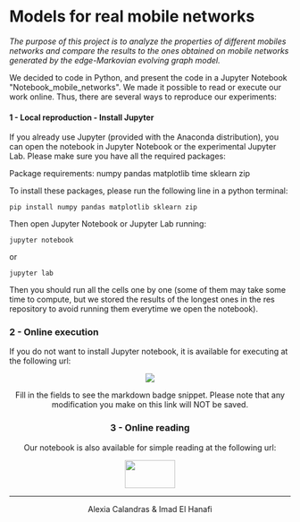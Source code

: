 
# Models for real mobile networks

*The purpose of this project is to analyze the properties of different mobiles networks and compare the results to the ones obtained on mobile networks generated by the edge-Markovian evolving graph model.*

We decided to code in Python, and present the code in a Jupyter Notebook "Notebook_mobile_networks".
We made it possible to read or execute our work online. Thus, there are several ways to reproduce our experiments:

#### 1 - Local reproduction - Install Jupyter
If you already use Jupyter (provided with the Anaconda distribution), you can open the notebook in Jupyter Notebook or the experimental Jupyter Lab. Please make sure you have all the required packages:

Package requirements:
numpy
pandas
matplotlib
time
sklearn
zip

To install these packages, please run the following line in a python terminal:
```
pip install numpy pandas matplotlib sklearn zip
```

Then open Jupyter Notebook or Jupyter Lab running:
```
jupyter notebook
```
or
```
jupyter lab
```

Then you should run all the cells one by one (some of them may take some time to compute, but we stored the results of the longest ones in the res repository to avoid running them everytime we open the notebook).

### 2 - Online execution
If you do not want to install Jupyter notebook, it is available for executing at the following url:  

[<center> <img src="https://mybinder.org/badge.svg">](https://mybinder.org/v2/gh/elimpro/Mobile-Networks/master?urlpath=lab)

Fill in the fields to see the markdown badge snippet.
Please note that any modification you make on this link will NOT be saved.

### 3 - Online reading
Our notebook is also available for simple reading at the following url:

[<center> <img  height="50" width="90" src="http://nbviewer.jupyter.org/static/img/nav_logo.svg">](https://mybinder.org/v2/gh/elimpro/Mobile-Networks/master?urlpath=lab)

-------
Alexia Calandras & Imad El Hanafi